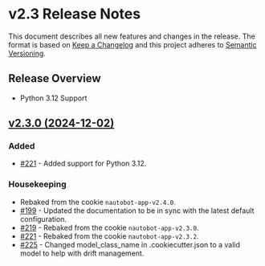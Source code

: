 
# v2.3 Release Notes

This document describes all new features and changes in the release. The format is based on [Keep a
Changelog](https://keepachangelog.com/en/1.0.0/) and this project adheres to [Semantic
Versioning](https://semver.org/spec/v2.0.0.html).

## Release Overview

- Python 3.12 Support

## [v2.3.0 (2024-12-02)](https://github.com/nautobot/nautobot-app-bgp-models/releases/tag/v2.3.0)

### Added

- [#221](https://github.com/nautobot/nautobot-app-bgp-models/issues/221) - Added support for Python 3.12.

### Housekeeping

- Rebaked from the cookie `nautobot-app-v2.4.0`.
- [#199](https://github.com/nautobot/nautobot-app-bgp-models/issues/199) - Updated the documentation to be in sync with the latest default configuration.
- [#219](https://github.com/nautobot/nautobot-app-bgp-models/issues/219) - Rebaked from the cookie `nautobot-app-v2.3.0`.
- [#221](https://github.com/nautobot/nautobot-app-bgp-models/issues/221) - Rebaked from the cookie `nautobot-app-v2.3.2`.
- [#225](https://github.com/nautobot/nautobot-app-bgp-models/issues/225) - Changed model_class_name in .cookiecutter.json to a valid model to help with drift management.
